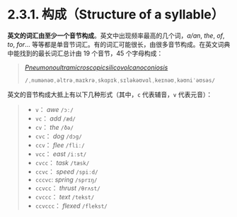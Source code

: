 # 2.3.1. 构成（Structure of a syllable）

**英文的词汇由至少一个音节构成**。英文中出现频率最高的几个词，*a/an*, *the*, *of*, *to*, *for*... 等等都是单音节词汇。有的词汇可能很长，由很多音节构成。在英文词典中能找到的最长词汇总计由 19 个音节，45 个字母构成：

> *[Pneumonoultramicroscopicsilicovolcanoconiosis](https://en.wikipedia.org/wiki/Pneumonoultramicroscopicsilicovolcanoconiosis)* <span class="speak-word-inline" data-audio-us="/audios/En-us-pneumonoultramicroscopicsilicovolcanoconiosis.ogg.mp3"></span>
>
> `/ˌnumənəʊˌəltrəˌmaɪkrəˌskɑpɪkˌsɪləkəʊvɑlˌkeɪnəʊˌkəʊniˈəʊsəs/`

英文的音节构成大抵上有以下几种形式（其中，`c` 代表辅音，`v` 代表元音）：

> * `v`： *awe* `/ɔː/` <span class="speak-word-inline" data-audio-us="/audios/awe-us.mp3"></span>
> * `vc`： *add* `/æd/` <span class="speak-word-inline" data-audio-us="/audios/add-us.mp3"></span>
> * `cv`： *the* `/ðə/` <span class="speak-word-inline" data-audio-us="/audios/the-us.mp3"></span>
> * `cvc`： *dog* `/dɔg/` <span class="speak-word-inline" data-audio-us="/audios/dog-us.mp3"></span>
> * `ccv`： *flee* `/fliː/` <span class="speak-word-inline" data-audio-us="/audios/flee-us.mp3"></span>
> * `vcc`： *east* `/iːst/` <span class="speak-word-inline" data-audio-us="/audios/east-us.mp3"></span>
> * `cvcc`： *task* `/tæsk/` <span class="speak-word-inline" data-audio-us="/audios/task-us.mp3"></span>
> * `ccvc`： *speed* `/spiːd/` <span class="speak-word-inline" data-audio-us="/audios/speed-us.mp3"></span>
> * `cccvc`: *spring* `/sprɪŋ/`
> * `ccvcc`： *thrust* `/θrʌst/` <span class="speak-word-inline" data-audio-us="/audios/thrust-us.mp3"></span>
> * `cvccc`： *text* `/tekst/` <span class="speak-word-inline" data-audio-us="/audios/text-us.mp3"></span>
> * `ccvccc`： *flexed* `/flekst/` <span class="speak-word-inline" data-audio-us="/audios/flexed-us.mp3"></span>
